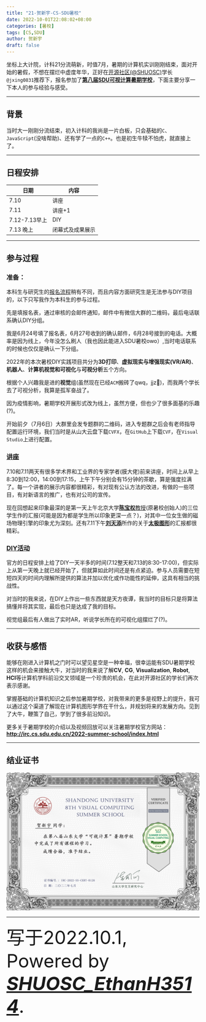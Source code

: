 ```yaml
---
title: "21-贺新宇-CS-SDU暑校"
date: 2022-10-01T22:08:02+08:00
categories: [暑校]
tags: [CS,SDU]
author: 贺新宇
draft: false
---
```


坐标上大计院，计科21分流萌新，时值7月，暑期的计算机实训刚刚结束，面对开始的暑假，不想在摆烂中虚度年华，正好在[开源社区(@SHUOSC)](https://github.com/shuosc)学长`@jxing0831`推荐下，报名参加了[**第八届SDU可视计算暑期学校**](http://irc.cs.sdu.edu.cn/2022-summer-school/index.html#date)，下面主要分享一下本人的参与经验与感受。

---

## 背景
当时大一刚刚分流结束，初入计科的我尚是一片白板，只会基础的`C`、`JavaScript`(没啥帮助)、还有学了一点的`C++`。也是初生牛犊不怕虎，就直接上了。

---

## 日程安排
| 日期 | 内容 |
| --- | --- |
| 7.10 | 讲座 |
| 7.11 | 讲座+1 |
| 7.12-7.13早上 | DIY |
| 7.13 晚上 | 闭幕式及成果展示 |


---

## 参与过程
### 准备：
本科生与研究生的[报名流程](https://mp.weixin.qq.com/s/igb3RfcRW4HAOMvySnPJlw)稍有不同，而且内容方面研究生是无法参与DIY项目的，以下只写我作为本科生的参与过程。

先是填报名表，通过审核的会邮件通知，邮件中有微信大群的二维码，最后电话联系确认DIY分组。

我是6月24号填了报名表，6月27号收到的确认邮件，6月28号接到的电话。大概率是因为线上，今年没怎么刷人（我也因此能进入SDU暑校owo）,当时电话联系的时候也仅仅是确认一下分组。

2022年的本次暑校DIY实践项目共分为**3D打印**、**虚拟现实与增强现实(VR/AR)**、**机器人**、**计算机视觉和可视化**与**可视分析**五个方向。

根据个人兴趣我是进的**视觉**组(虽然现在已经`ACM`搬砖了qwq，jjz🥰)，而我两个学长去了可视分析，我算是孤军奋战了。

因为疫情影响，暑期学校开展形式改为线上，虽然方便，但也少了很多面基的乐趣(?)。

开始前夕（7月6日）大群里会发专题群的二维码，进入专题群之后会有老师指导配置运行环境，我们当时是从山大云盘下载`CVFX`，在`GitHub`上下载`CVF`，在`Visual Studio`上进行配置。

### [讲座](https://mp.weixin.qq.com/s/RrHik_S-3ShEx7knmKjIkg)
7.10和7.11两天有很多学术界和工业界的专家学者(膜大佬)前来讲座，时间上从早上8:30到12:00，14:00到17:15，上午下午分别会有15分钟的茶歇，算是强度拉满了。每一个讲者的展示内容都很精彩，有对现有公认方法的改进，有做的一些项目，有对新语言的推广，也有对公司的宣传。

现在回想起来印象最深的是第一天上午北京大学[**陈宝权**教授](http://cfcs.pku.edu.cn/baoquan/)(原暑校创始人)的三位学生作的汇报(可能是因为都是学生所以印象更深一点？)，对其中一位女生做的磁场物理引擎的印象尤为深刻。还有7.11下午[**刘天添**](https://tiantianliu.cn/)所作的关于[**太极图形**](https://taichi-graphics.com/)的汇报都很精彩。

### [DIY活动](https://mp.weixin.qq.com/s/qljphCSI9wOACWNj9fT_xw)
官方的日程安排上给了DIY一天半多的时间(7.12整天和7.13的8:30-17:00)，但实际上从第一天晚上就已经开始了，但就算如此时间还是有点紧迫。参与人员需要在短短四天的时间内理解所提供的算法并加以优化或作功能性的延伸，这具有相当的挑战性。

对当时的我来说，在DIY上作出一些东西就是天方夜谭，我当时的目标只是将算法搞懂并将其实现，最后也只是达成了我的目标。

视觉组最后有人做出了实时AR，听说学长所在的可视化组摆烂了(?)。

---

## 收获与感悟
能够在刚进入计算机之门时可以望见星空是一种幸福，很幸运能有SDU暑期学校这样的机会来接触大牛，对当时的我来说了解**CV**, **CG**, **Visualization**, **Robot**, **HCI**等计算机学科前沿交叉领域是一个珍贵的机会，在此对开源社区的学长们再次表示感谢。

掌握基础的计算机知识之后参加暑期学校，对我带来的更多是视野上的提升，我可以通过这个渠道了解现在计算机图形学界在干什么，并规划将来的发展方向。见到了大牛，鞭策了自己，学到了很多前沿知识。

更多关于暑期学校的介绍以及视频回放可以关注暑期学校官方网站：**http://irc.cs.sdu.edu.cn/2022-summer-school/index.html**

---

## 结业证书
![21-贺新宇-CS-SDU暑期学校毕业证书](https://github.com/EthanH3514/photo_save/blob/main/SDU%E6%9A%91%E6%9C%9F%E5%AD%A6%E6%A0%A1%E8%AF%81%E4%B9%A6.png?raw=true)

---

<font size=20>写于2022.10.1, Powered by [_**SHUOSC_EthanH3514**_](https://github.com/EthanH3514).</font>
